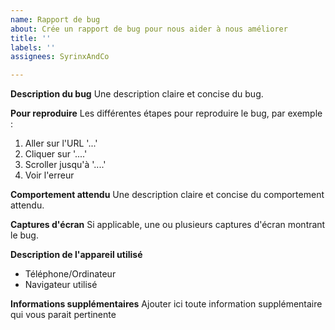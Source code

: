 ```yaml
---
name: Rapport de bug
about: Crée un rapport de bug pour nous aider à nous améliorer
title: ''
labels: ''
assignees: SyrinxAndCo

---
```


**Description du bug**
Une description claire et concise du bug.

**Pour reproduire**
Les différentes étapes pour reproduire le bug, par exemple :
1. Aller sur l'URL '...'
2. Cliquer sur '....'
3. Scroller jusqu'à '....'
4. Voir l'erreur

**Comportement attendu**
Une description claire et concise du comportement attendu.

**Captures d'écran**
Si applicable, une ou plusieurs captures d'écran montrant le bug.

**Description de l'appareil utilisé**
- Téléphone/Ordinateur
- Navigateur utilisé

**Informations supplémentaires**
Ajouter ici toute information supplémentaire qui vous parait pertinente
